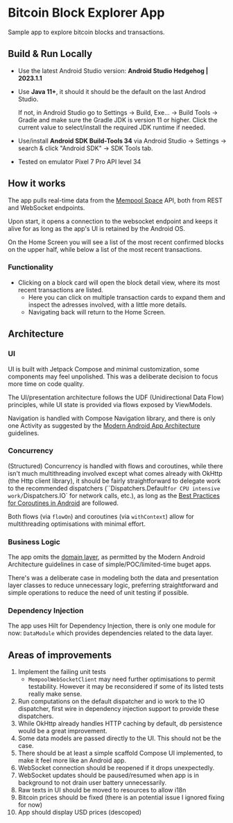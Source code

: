 # Bitcoin Block Explorer App

Sample app to explore bitcoin blocks and transactions.

## Build & Run Locally

- Use the latest Android Studio version: **Android Studio Hedgehog | 2023.1.1**

- Use **Java 11+**, it should it should be the default on the last Androd Studio.

  If not, in Android Studio go to Settings → Build, Exe… → Build Tools → Gradle
  and make sure the Gradle JDK is version 11 or higher. 
  Click the current value to select/install the required JDK runtime if needed.

- Use/install **Android SDK Build-Tools 34** via
  Android Studio → Settings → search & click "Android SDK" → 
  SDK Tools tab.

- Tested on emulator Pixel 7 Pro API level 34

## How it works

The app pulls real-time data from the [Mempool Space](https://mempool.space/api/) API, both from REST and WebSocket endpoints.

Upon start, it opens a connection to the websocket endpoint and keeps it alive for as long  as the app's UI is retained by the Android OS.

On the Home Screen you will see a list of the most recent confirmed blocks on the upper half, while below a list of the most recent transactions.

### Functionality

- Clicking on a block card will open the block detail view, where its most recent transactions are listed.
  - Here you can click on multiple transaction cards to expand them and inspect the adresses involved, with a little more details.
  - Navigating back will return to the Home Screen.

## Architecture

### UI

UI is built with Jetpack Compose and minimal customization, some components may feel unpolished. This was a deliberate decision to focus more time on code quality.

The UI/presentation architecture follows the UDF (Unidirectional Data Flow) principles, while UI state is provided via flows exposed by ViewModels.

Navigation is handled with Compose Navigation library, and there is only one Activity as suggested by the [Modern Android App Architecture](https://developer.android.com/topic/architecture#modern-app-architecture) guidelines.

### Concurrency

(Structured) Concurrency is handled with flows and coroutines, while there isn't much multithreading involved except what comes already with OkHttp (the Http client library), it should be fairly straightforward to delegate work to the recommended dispatchers (``Dispatchers.Default` for CPU intensive work/ `Dispatchers.IO` for network calls, etc.), as long as the [Best Practices for Coroutines in Android](https://developer.android.com/codelabs/advanced-kotlin-coroutines#10) are followed.

Both flows (via `flowOn`) and coroutines (via `withContext`) allow for multithreading optimisations with minimal effort.

### Business Logic

The app omits the [domain layer](https://developer.android.com/topic/architecture/domain-layer), as permitted by the Modern Android Architecture guidelines in case of simple/POC/limited-time buget apps.

There's was a deliberate case in modeling both the data and presentation layer classes to reduce unnecessary logic, preferring straightforward and simple operations to reduce the need of unit testing if possible.

### Dependency Injection

The app uses Hilt for Dependency Injection, there is only one module for now: `DataModule` which provides dependencies related to the data layer.

## Areas of improvements

1. Implement the failing unit tests
   - `MempoolWebSocketClient` may need further optimisations to permit testability. However it may be reconsidered if some of its listed tests really make sense.
2. Run computations on the default dispatcher and io work to the IO dispatcher, first wire in dependency injection support to provide these dispatchers.
3. While OkHttp already handles HTTP caching by default, db persistence would be a great improvement.
4. Some data models are passed directly to the UI. This should not be the case.
5. There should be at least a simple scaffold Compose UI implemented, to make it feel more like an Android app.
6. WebSocket connection should be reopened if it drops unexpectedly.
7. WebSocket updates should be paused/resumed when app is in background to not drain user battery unnecessarily.
8. Raw texts in UI should be moved to resources to allow i18n
9. Bitcoin prices should be fixed (there is an potential issue I ignored fixing for now)
10. App should display USD prices (descoped)
